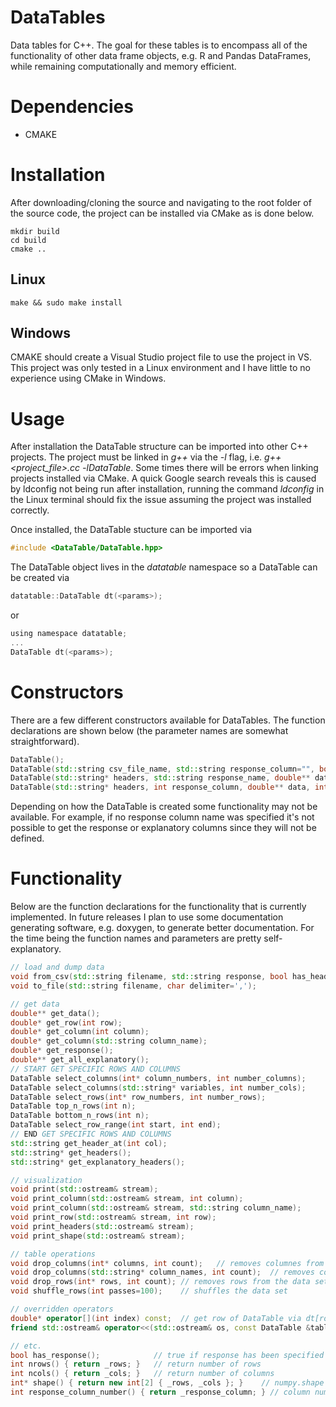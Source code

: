 # DataTables
Data tables for C++. The goal for these tables is to encompass all of the functionality of other data frame objects,
e.g. R and Pandas DataFrames, while remaining computationally and memory efficient.

# Dependencies 
+ CMAKE

# Installation
After downloading/cloning the source and navigating to the root folder of the source code, the project can be installed via CMake as is done below.

```
mkdir build
cd build
cmake ..
```
## Linux
```
make && sudo make install 
```
## Windows
CMAKE should create a Visual Studio project file to use the project in VS. This project was only tested in a Linux environment and I have little to no experience using CMake in Windows.

# Usage
After installation the DataTable structure can be imported into other C++ projects. The project must be linked in *g++* via the *-l* flag, i.e. *g++ <project_file>.cc -lDataTable*. Some times there will be errors when linking projects installed via CMake. A quick Google search reveals this is caused by ldconfig not being run after installation, running the command *ldconfig* in the Linux terminal should fix the issue assuming the project was installed correctly.

Once installed, the DataTable stucture can be imported via 

```c
#include <DataTable/DataTable.hpp>
```

The DataTable object lives in the *datatable* namespace so a DataTable can be created via 

```c 
datatable::DataTable dt(<params>);
```

or 

```c
using namespace datatable;
...
DataTable dt(<params>);
```

# Constructors
There are a few different constructors available for DataTables. The function declarations are shown below (the parameter names are somewhat straightforward).

```c++
DataTable();
DataTable(std::string csv_file_name, std::string response_column="", bool has_headers=true);
DataTable(std::string* headers, std::string response_name, double** data, int nrows, int ncols, bool has_headers=true);
DataTable(std::string* headers, int response_column, double** data, int nrows, int ncols, bool has_headers=true);
```

Depending on how the DataTable is created some functionality may not be available. For example, if no response column name was specified it's not possible to get the response or explanatory columns since they will not be defined.

# Functionality
Below are the function declarations for the functionality that is currently implemented. In future releases I plan to use some documentation generating software, e.g. doxygen, to generate better documentation. For the time being the function names and parameters are pretty self-explanatory.

```c++
// load and dump data
void from_csv(std::string filename, std::string response, bool has_headers=true);
void to_file(std::string filename, char delimiter=',');

// get data
double** get_data();					
double* get_row(int row);		
double* get_column(int column);
double* get_column(std::string column_name);
double* get_response();
double** get_all_explanatory();
// START GET SPECIFIC ROWS AND COLUMNS
DataTable select_columns(int* column_numbers, int number_columns);
DataTable select_columns(std::string* variables, int number_cols);
DataTable select_rows(int* row_numbers, int number_rows);
DataTable top_n_rows(int n);
DataTable bottom_n_rows(int n);
DataTable select_row_range(int start, int end);
// END GET SPECIFIC ROWS AND COLUMNS
std::string get_header_at(int col);
std::string* get_headers();
std::string* get_explanatory_headers();

// visualization
void print(std::ostream& stream);
void print_column(std::ostream& stream, int column);
void print_column(std::ostream& stream, std::string column_name);
void print_row(std::ostream& stream, int row);
void print_headers(std::ostream& stream);
void print_shape(std::ostream& stream);   

// table operations
void drop_columns(int* columns, int count);   // removes columnes from the data set by index 
void drop_columns(std::string* column_names, int count);  // removes columns from the data set by name
void drop_rows(int* rows, int count); // removes rows from the data set
void shuffle_rows(int passes=100);    // shuffles the data set

// overridden operators
double* operator[](int index) const;  // get row of DataTable via dt[row_number]
friend std::ostream& operator<<(std::ostream& os, const DataTable &table);  // prints some information about the data table

// etc.
bool has_response();            // true if response has been specified and is available in data set
int nrows() { return _rows; }   // return number of rows
int ncols() { return _cols; }   // return number of columns 
int* shape() { return new int[2] { _rows, _cols }; }    // numpy.shape
int response_column_number() { return _response_column; } // column number for response column
```
